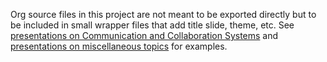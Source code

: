 <!--- Local IspellDict: en -->
<!--- Copyright (C) 2019 Jens Lechtenbörger -->
<!--- SPDX-License-Identifier: CC0-1.0 -->

Org source files in this project are not meant to be exported directly
but to be included in small wrapper files that add title slide, theme,
etc.  See [presentations on Communication and Collaboration Systems](https://gitlab.com/oer/oer-courses/cacs)
and [presentations on miscellaneous topics](https://gitlab.com/oer/misc)
for examples.
